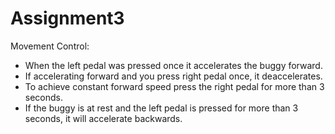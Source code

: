 # Assignment3

Movement Control:
- When the left pedal was pressed once it accelerates the buggy forward.
- If accelerating forward and you press right pedal once, it deaccelerates.
- To achieve constant forward speed press the right pedal for more than 3 seconds.
- If the buggy is at rest and the left pedal is pressed for more than 3 seconds, it will
accelerate backwards.
